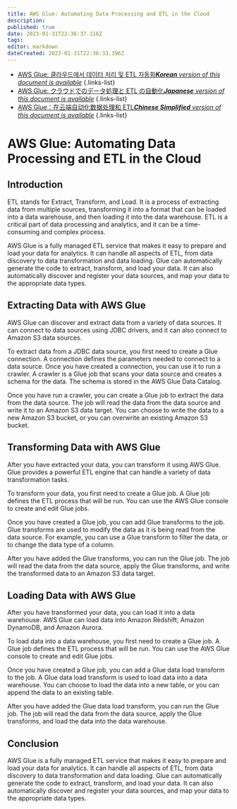 ```yaml
---
title: AWS Glue: Automating Data Processing and ETL in the Cloud
description: 
published: true
date: 2023-01-31T22:36:37.116Z
tags: 
editor: markdown
dateCreated: 2023-01-31T22:36:33.396Z
---
```


- [AWS Glue: 클라우드에서 데이터 처리 및 ETL 자동화***Korean** version of this document is available*](/ko/Knowledge-base/Cloud/aws-glue-automating-data-processing-and-etl-in-the-cloud)
{.links-list}
- [AWS Glue: クラウドでのデータ処理と ETL の自動化***Japanese** version of this document is available*](/ja/Knowledge-base/Cloud/aws-glue-automating-data-processing-and-etl-in-the-cloud)
{.links-list}
- [AWS Glue：在云端自动化数据处理和 ETL***Chinese Simplified** version of this document is available*](/zh/Knowledge-base/Cloud/aws-glue-automating-data-processing-and-etl-in-the-cloud)
{.links-list}


# AWS Glue: Automating Data Processing and ETL in the Cloud

## Introduction

ETL stands for Extract, Transform, and Load. It is a process of extracting data from multiple sources, transforming it into a format that can be loaded into a data warehouse, and then loading it into the data warehouse. ETL is a critical part of data processing and analytics, and it can be a time-consuming and complex process.

AWS Glue is a fully managed ETL service that makes it easy to prepare and load your data for analytics. It can handle all aspects of ETL, from data discovery to data transformation and data loading. Glue can automatically generate the code to extract, transform, and load your data. It can also automatically discover and register your data sources, and map your data to the appropriate data types.

## Extracting Data with AWS Glue

AWS Glue can discover and extract data from a variety of data sources. It can connect to data sources using JDBC drivers, and it can also connect to Amazon S3 data sources.

To extract data from a JDBC data source, you first need to create a Glue connection. A connection defines the parameters needed to connect to a data source. Once you have created a connection, you can use it to run a crawler. A crawler is a Glue job that scans your data source and creates a schema for the data. The schema is stored in the AWS Glue Data Catalog.

Once you have run a crawler, you can create a Glue job to extract the data from the data source. The job will read the data from the data source and write it to an Amazon S3 data target. You can choose to write the data to a new Amazon S3 bucket, or you can overwrite an existing Amazon S3 bucket.

## Transforming Data with AWS Glue

After you have extracted your data, you can transform it using AWS Glue. Glue provides a powerful ETL engine that can handle a variety of data transformation tasks.

To transform your data, you first need to create a Glue job. A Glue job defines the ETL process that will be run. You can use the AWS Glue console to create and edit Glue jobs.

Once you have created a Glue job, you can add Glue transforms to the job. Glue transforms are used to modify the data as it is being read from the data source. For example, you can use a Glue transform to filter the data, or to change the data type of a column.

After you have added the Glue transforms, you can run the Glue job. The job will read the data from the data source, apply the Glue transforms, and write the transformed data to an Amazon S3 data target.

## Loading Data with AWS Glue

After you have transformed your data, you can load it into a data warehouse. AWS Glue can load data into Amazon Redshift, Amazon DynamoDB, and Amazon Aurora.

To load data into a data warehouse, you first need to create a Glue job. A Glue job defines the ETL process that will be run. You can use the AWS Glue console to create and edit Glue jobs.

Once you have created a Glue job, you can add a Glue data load transform to the job. A Glue data load transform is used to load data into a data warehouse. You can choose to load the data into a new table, or you can append the data to an existing table.

After you have added the Glue data load transform, you can run the Glue job. The job will read the data from the data source, apply the Glue transforms, and load the data into the data warehouse.

## Conclusion

AWS Glue is a fully managed ETL service that makes it easy to prepare and load your data for analytics. It can handle all aspects of ETL, from data discovery to data transformation and data loading. Glue can automatically generate the code to extract, transform, and load your data. It can also automatically discover and register your data sources, and map your data to the appropriate data types.